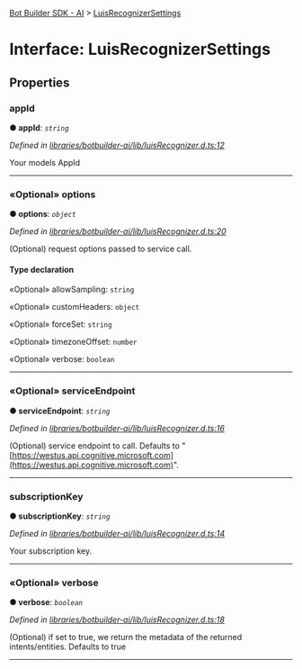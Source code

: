 [Bot Builder SDK - AI](../README.md) > [LuisRecognizerSettings](../interfaces/botbuilder_ai.luisrecognizersettings.md)



# Interface: LuisRecognizerSettings


## Properties
<a id="appid"></a>

###  appId

**●  appId**:  *`string`* 

*Defined in [libraries/botbuilder-ai/lib/luisRecognizer.d.ts:12](https://github.com/Microsoft/botbuilder-js/blob/68b6da0/libraries/botbuilder-ai/lib/luisRecognizer.d.ts#L12)*



Your models AppId




___

<a id="options"></a>

### «Optional» options

**●  options**:  *`object`* 

*Defined in [libraries/botbuilder-ai/lib/luisRecognizer.d.ts:20](https://github.com/Microsoft/botbuilder-js/blob/68b6da0/libraries/botbuilder-ai/lib/luisRecognizer.d.ts#L20)*



(Optional) request options passed to service call.

#### Type declaration




«Optional»  allowSampling: `string`






«Optional»  customHeaders: `object`






[headerName: `string`]: `string`






«Optional»  forceSet: `string`






«Optional»  timezoneOffset: `number`






«Optional»  verbose: `boolean`







___

<a id="serviceendpoint"></a>

### «Optional» serviceEndpoint

**●  serviceEndpoint**:  *`string`* 

*Defined in [libraries/botbuilder-ai/lib/luisRecognizer.d.ts:16](https://github.com/Microsoft/botbuilder-js/blob/68b6da0/libraries/botbuilder-ai/lib/luisRecognizer.d.ts#L16)*



(Optional) service endpoint to call. Defaults to "[https://westus.api.cognitive.microsoft.com](https://westus.api.cognitive.microsoft.com)".




___

<a id="subscriptionkey"></a>

###  subscriptionKey

**●  subscriptionKey**:  *`string`* 

*Defined in [libraries/botbuilder-ai/lib/luisRecognizer.d.ts:14](https://github.com/Microsoft/botbuilder-js/blob/68b6da0/libraries/botbuilder-ai/lib/luisRecognizer.d.ts#L14)*



Your subscription key.




___

<a id="verbose-1"></a>

### «Optional» verbose

**●  verbose**:  *`boolean`* 

*Defined in [libraries/botbuilder-ai/lib/luisRecognizer.d.ts:18](https://github.com/Microsoft/botbuilder-js/blob/68b6da0/libraries/botbuilder-ai/lib/luisRecognizer.d.ts#L18)*



(Optional) if set to true, we return the metadata of the returned intents/entities. Defaults to true




___


